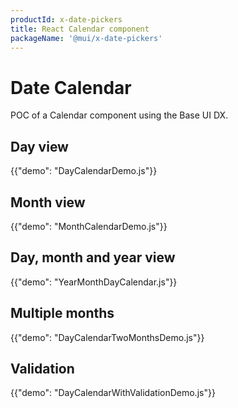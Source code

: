 ```yaml
---
productId: x-date-pickers
title: React Calendar component
packageName: '@mui/x-date-pickers'
---
```


# Date Calendar

<p class="description">POC of a Calendar component using the Base UI DX.</p>

## Day view

{{"demo": "DayCalendarDemo.js"}}

## Month view

{{"demo": "MonthCalendarDemo.js"}}

## Day, month and year view

{{"demo": "YearMonthDayCalendar.js"}}

## Multiple months

{{"demo": "DayCalendarTwoMonthsDemo.js"}}

## Validation

{{"demo": "DayCalendarWithValidationDemo.js"}}
